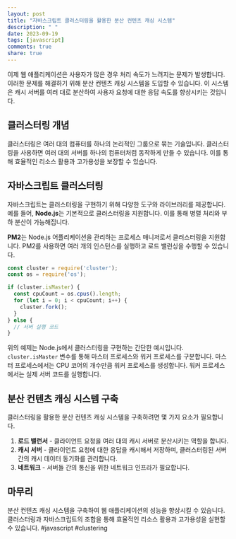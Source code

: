 ```yaml
---
layout: post
title: "자바스크립트 클러스터링을 활용한 분산 컨텐츠 캐싱 시스템"
description: " "
date: 2023-09-19
tags: [javascript]
comments: true
share: true
---
```


이제 웹 애플리케이션은 사용자가 많은 경우 처리 속도가 느려지는 문제가 발생합니다. 이러한 문제를 해결하기 위해 분산 컨텐츠 캐싱 시스템을 도입할 수 있습니다. 이 시스템은 캐시 서버를 여러 대로 분산하여 사용자 요청에 대한 응답 속도를 향상시키는 것입니다.

## 클러스터링 개념

클러스터링은 여러 대의 컴퓨터를 하나의 논리적인 그룹으로 묶는 기술입니다. 클러스터링을 사용하면 여러 대의 서버를 하나의 컴퓨터처럼 동작하게 만들 수 있습니다. 이를 통해 효율적인 리소스 활용과 고가용성을 보장할 수 있습니다.

## 자바스크립트 클러스터링

자바스크립트는 클러스터링을 구현하기 위해 다양한 도구와 라이브러리를 제공합니다. 예를 들어, **Node.js**는 기본적으로 클러스터링을 지원합니다. 이를 통해 병렬 처리와 부하 분산이 가능해집니다.

**PM2**는 Node.js 어플리케이션을 관리하는 프로세스 매니저로서 클러스터링을 지원합니다. PM2를 사용하면 여러 개의 인스턴스를 실행하고 로드 밸런싱을 수행할 수 있습니다.

```javascript
const cluster = require('cluster');
const os = require('os');

if (cluster.isMaster) {
  const cpuCount = os.cpus().length;
  for (let i = 0; i < cpuCount; i++) {
    cluster.fork();
  }
} else {
  // 서버 실행 코드
}
```
위의 예제는 Node.js에서 클러스터링을 구현하는 간단한 예시입니다. `cluster.isMaster` 변수를 통해 마스터 프로세스와 워커 프로세스를 구분합니다. 마스터 프로세스에서는 CPU 코어의 개수만큼 워커 프로세스를 생성합니다. 워커 프로세스에서는 실제 서버 코드를 실행합니다.

## 분산 컨텐츠 캐싱 시스템 구축

클러스터링을 활용한 분산 컨텐츠 캐싱 시스템을 구축하려면 몇 가지 요소가 필요합니다.

1. **로드 밸런서** - 클라이언트 요청을 여러 대의 캐시 서버로 분산시키는 역할을 합니다.
2. **캐시 서버** - 클라이언트 요청에 대한 응답을 캐시해서 저장하며, 클러스터링된 서버 간의 캐시 데이터 동기화를 관리합니다.
3. **네트워크** - 서버들 간의 통신을 위한 네트워크 인프라가 필요합니다.

## 마무리

분산 컨텐츠 캐싱 시스템을 구축하여 웹 애플리케이션의 성능을 향상시킬 수 있습니다. 클러스터링과 자바스크립트의 조합을 통해 효율적인 리소스 활용과 고가용성을 실현할 수 있습니다. #javascript #clustering